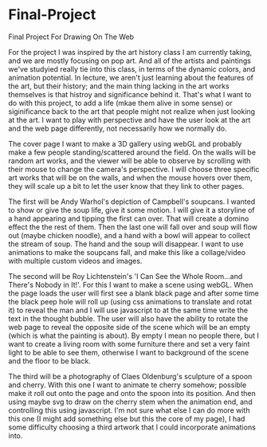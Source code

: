 # Final-Project
Final Project For Drawing On The Web

For the project I was inspired by the art history class I am currently taking, and we are mostly focusing on pop art. And all of the artists and paintings we've studyied really tie into this class, in terms of the dynamic colors, and animation potential. In lecture, we aren't just learning about the features of the art, but their history; and the main thing lacking in the art works themselves is that histroy and significance behind it. That's what I want to do with this project, to add a life (mkae them alive in some sense) or siginificance back to the art that people might not realize when just looking at the art. I want to play with perspective and have the user look at the art and the web page differently, not necessarily how we normally do. 

The cover page I want to make a 3D gallery using webGL and probably make a few people standing/scattered around the field. On the walls will be random art works, and the viewer will be able to observe by scrolling with their mouse to change the camera's perspective. I will choose three specific art works that will be on the walls, and when the mouse hovers over them, they will scale up a bit to let the user know that they link to other pages. 

The first will be Andy Warhol's depiction of Campbell's soupcans. I wanted to show or give the soup life, give it some motion. I will give it a storyline of a hand appearing and tipping the first can over. That will create a domino effect the the rest of them. Then the last one will fall over and soup will flow out (maybe chicken noodle), and a hand with a bowl will appear to collect the stream of soup. The hand and the soup will disappear. I want to use animations to make the soupcans fall, and make this like a collage/video with multiple custom videos and images.

The second will be Roy Lichtenstein's 'I Can See the Whole Room...and There's Nobody in It!'. For this I want to make a scene using webGL. When the page loads the user will first see a blank black page and after some time the black peep hole will roll up (using css animations to translate and rotat it) to reveal the man and I will use javascript to at the same time write the text in the thought bubble. The user will also have the ability to rotate the web page to reveal the opposite side of the scene which will be an empty (which is what the painting is about). By empty I mean no people there, but I want to create a living room with some furniture there and set a very faint light to be able to see them, otherwise I want to background of the scene and the floor to be black.

The third will be a photography of Claes Oldenburg's sculpture of a spoon and cherry. With this one I want to animate te cherry somehow; possible make it roll out onto the page and onto the spoon into its position. And then using maybe svg to draw on the cherry stem when the animation end, and controlling this using javascript. I'm not sure what else I can do more with this one (I might add something else but this the core of my page), I had some difficulty choosing a third artwork that I could incorporate animations into. 
